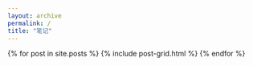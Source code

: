 ```yaml
---
layout: archive
permalink: /
title: "笔记"
---
```


<div class="tiles">
{% for post in site.posts %}
	{% include post-grid.html %}
{% endfor %}
</div><!-- /.tiles -->
